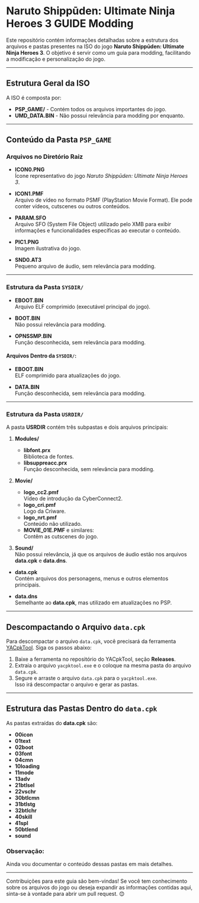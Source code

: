 # Naruto Shippūden: Ultimate Ninja Heroes 3 GUIDE Modding

Este repositório contém informações detalhadas sobre a estrutura dos arquivos e pastas presentes na ISO do jogo **Naruto Shippūden: Ultimate Ninja Heroes 3**. O objetivo é servir como um guia para modding, facilitando a modificação e personalização do jogo.

---

## Estrutura Geral da ISO

A ISO é composta por:

- **PSP_GAME/** - Contém todos os arquivos importantes do jogo.
- **UMD_DATA.BIN** - Não possui relevância para modding por enquanto.

---

## Conteúdo da Pasta `PSP_GAME`

### Arquivos no Diretório Raiz

- **ICON0.PNG**  
  Ícone representativo do jogo *Naruto Shippūden: Ultimate Ninja Heroes 3*.

- **ICON1.PMF**  
  Arquivo de vídeo no formato PSMF (PlayStation Movie Format). Ele pode conter vídeos, cutscenes ou outros conteúdos.

- **PARAM.SFO**  
  Arquivo SFO (System File Object) utilizado pelo XMB para exibir informações e funcionalidades específicas ao executar o conteúdo.

- **PIC1.PNG**  
  Imagem ilustrativa do jogo.

- **SND0.AT3**  
  Pequeno arquivo de áudio, sem relevância para modding.

---

### Estrutura da Pasta `SYSDIR/`

- **EBOOT.BIN**  
  Arquivo ELF comprimido (executável principal do jogo).

- **BOOT.BIN**  
  Não possui relevância para modding.

- **OPNSSMP.BIN**  
  Função desconhecida, sem relevância para modding.

#### Arquivos Dentro da `SYSDIR/`:

- **EBOOT.BIN**  
  ELF comprimido para atualizações do jogo.

- **DATA.BIN**  
  Função desconhecida, sem relevância para modding.

---

### Estrutura da Pasta `USRDIR/`

A pasta **USRDIR** contém três subpastas e dois arquivos principais:

1. **Modules/**  
   - **libfont.prx**  
     Biblioteca de fontes.
   - **libsuppreacc.prx**  
     Função desconhecida, sem relevância para modding.

2. **Movie/**  
   - **logo_cc2.pmf**  
     Vídeo de introdução da CyberConnect2.
   - **logo_cri.pmf**  
     Logo da Criware.
   - **logo_nrt.pmf**  
     Conteúdo não utilizado.  
   - **MOVIE_01E.PMF** e similares:  
     Contêm as cutscenes do jogo.

3. **Sound/**  
   Não possui relevância, já que os arquivos de áudio estão nos arquivos **data.cpk** e **data.dns**.

- **data.cpk**  
  Contém arquivos dos personagens, menus e outros elementos principais.

- **data.dns**  
  Semelhante ao **data.cpk**, mas utilizado em atualizações no PSP.

---

## Descompactando o Arquivo `data.cpk`

Para descompactar o arquivo `data.cpk`, você precisará da ferramenta [YACpkTool](https://github.com/Brolijah/YACpkTool). Siga os passos abaixo:

1. Baixe a ferramenta no repositório do YACpkTool, seção **Releases**.
2. Extraia o arquivo `yacpktool.exe` e o coloque na mesma pasta do arquivo `data.cpk`.
3. Segure e arraste o arquivo `data.cpk` para o `yacpktool.exe`.  
   Isso irá descompactar o arquivo e gerar as pastas.

---

## Estrutura das Pastas Dentro do `data.cpk`

As pastas extraídas do **data.cpk** são:

- **00icon**  
- **01text**  
- **02boot**  
- **03font**  
- **04cmn**  
- **10loading**  
- **11mode**  
- **13adv**  
- **21btlsel**  
- **22vschr**  
- **30btlcmn**  
- **31btlstg**  
- **32btlchr**  
- **40skill**  
- **41spl**  
- **50btlend**  
- **sound**  

### Observação:
Ainda vou documentar o conteúdo dessas pastas em mais detalhes.

---

Contribuições para este guia são bem-vindas! Se você tem conhecimento sobre os arquivos do jogo ou deseja expandir as informações contidas aqui, sinta-se à vontade para abrir um pull request. 😊
